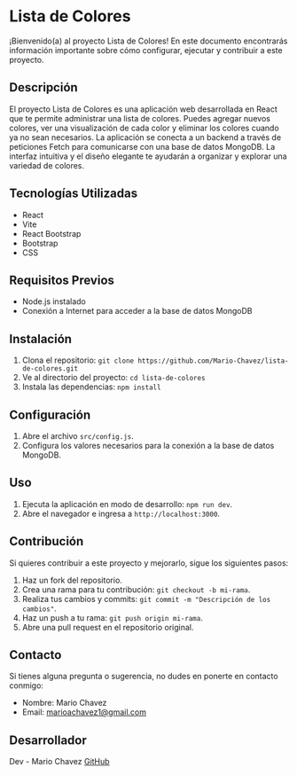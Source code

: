 # Lista de Colores

¡Bienvenido(a) al proyecto Lista de Colores! En este documento encontrarás información importante sobre cómo configurar, ejecutar y contribuir a este proyecto.

## Descripción

El proyecto Lista de Colores es una aplicación web desarrollada en React que te permite administrar una lista de colores. Puedes agregar nuevos colores, ver una visualización de cada color y eliminar los colores cuando ya no sean necesarios. La aplicación se conecta a un backend a través de peticiones Fetch para comunicarse con una base de datos MongoDB. La interfaz intuitiva y el diseño elegante te ayudarán a organizar y explorar una variedad de colores.

## Tecnologías Utilizadas

-   React
-   Vite
-   React Bootstrap
-   Bootstrap
-   CSS

## Requisitos Previos

-   Node.js instalado
-   Conexión a Internet para acceder a la base de datos MongoDB

## Instalación

1. Clona el repositorio: `git clone https://github.com/Mario-Chavez/lista-de-colores.git`
2. Ve al directorio del proyecto: `cd lista-de-colores`
3. Instala las dependencias: `npm install`

## Configuración

1. Abre el archivo `src/config.js`.
2. Configura los valores necesarios para la conexión a la base de datos MongoDB.

## Uso

1. Ejecuta la aplicación en modo de desarrollo: `npm run dev`.
2. Abre el navegador e ingresa a `http://localhost:3000`.

## Contribución

Si quieres contribuir a este proyecto y mejorarlo, sigue los siguientes pasos:

1. Haz un fork del repositorio.
2. Crea una rama para tu contribución: `git checkout -b mi-rama`.
3. Realiza tus cambios y commits: `git commit -m "Descripción de los cambios"`.
4. Haz un push a tu rama: `git push origin mi-rama`.
5. Abre una pull request en el repositorio original.

## Contacto

Si tienes alguna pregunta o sugerencia, no dudes en ponerte en contacto conmigo:

-   Nombre: Mario Chavez
-   Email: marioachavez1@gmail.com

## Desarrollador

Dev - Mario Chavez [GitHub](https://github.com/Mario-Chavez)
